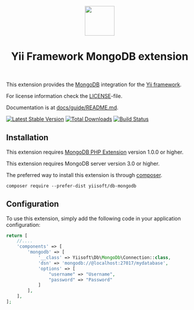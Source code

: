 <p align="center">
    <a href="https://www.mongodb.com/" target="_blank" rel="external">
        <img src="https://webassets.mongodb.com/_com_assets/cms/mongodb-logo-rgb-j6w271g1xn.jpg" height="80px">
    </a>
    <h1 align="center">Yii Framework MongoDB extension</h1>
    <br>
</p>

This extension provides the [MongoDB](https://www.mongodb.com/) integration for the [Yii framework](http://www.yiiframework.com).

For license information check the [LICENSE](LICENSE.md)-file.

Documentation is at [docs/guide/README.md](docs/guide/README.md).

[![Latest Stable Version](https://poser.pugx.org/yiisoft/db-mongodb/v/stable.png)](https://packagist.org/packages/yiisoft/db-mongodb)
[![Total Downloads](https://poser.pugx.org/yiisoft/db-mongodb/downloads.png)](https://packagist.org/packages/yiisoft/db-mongodb)
[![Build Status](https://travis-ci.com/yiisoft/db-mongodb.svg?branch=master)](https://travis-ci.com/yiisoft/db-mongodb)


Installation
------------

This extension requires [MongoDB PHP Extension](http://us1.php.net/manual/en/set.mongodb.php) version 1.0.0 or higher.

This extension requires MongoDB server version 3.0 or higher.

The preferred way to install this extension is through [composer](http://getcomposer.org/download/).

```
composer require --prefer-dist yiisoft/db-mongodb
```

Configuration
-------------

To use this extension, simply add the following code in your application configuration:

```php
return [
    //....
    'components' => [
        'mongodb' => [
            '__class' => Yiisoft\Db\MongoDb\Connection::class,
            'dsn' => 'mongodb://@localhost:27017/mydatabase',
            'options' => [
                "username" => "Username",
                "password" => "Password"
            ]
        ],
    ],
];
```

